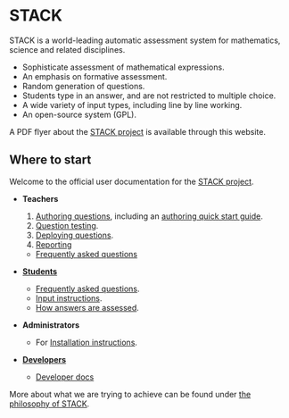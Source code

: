 # STACK

STACK is a world-leading automatic assessment system for mathematics, science and related disciplines.

* Sophisticate assessment of mathematical expressions.
* An emphasis on formative assessment.
* Random generation of questions.
* Students type in an answer, and are not restricted to multiple choice.
* A wide variety of input types, including line by line working.
* An open-source system (GPL).

A PDF flyer about the [STACK project](%CONTENT/2018-STACK.pdf) is available through this website.

## Where to start ##

Welcome to the official user documentation for the [STACK project](About/index.md).

* **Teachers**
  1. [Authoring questions](Authoring/index.md), including an [authoring quick start guide](Authoring/Authoring_quick_start.md).
  2. [Question testing](Authoring/Testing.md).
  3. [Deploying questions](Authoring/Deploying.md).
  4. [Reporting](Authoring/Reporting.md)
  *  [Frequently asked questions](Authoring/Author_FAQ.md)
* [**Students**](Students/index.md)
  * [Frequently asked questions](Students/FAQ.md).
  * [Input instructions](Students/Answer_input.md).
  * [How answers are assessed](Students/Answer_assessment.md).
* **Administrators**
  
  * For [Installation instructions](Installation/index.md).
* **[Developers](Developer/index.md)**
  
  * [Developer docs](Developer/index.md)

More about what we are trying to achieve can be found under [the philosophy of STACK](About/The_philosophy_of_STACK.md).
